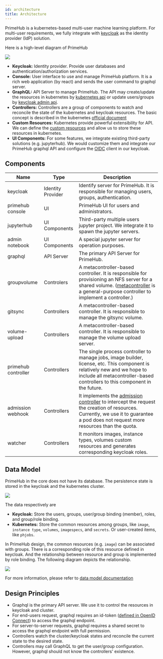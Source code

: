 ```yaml
---
id: architecture
title: Architecture
---
```


PrimeHub is a kubernetes-based multi-user machine learning platform. For multi-user requirements, we fully integrate with [keycloak](http://keycloak.org/) as the identity provider (IdP) solution.


Here is a high-level diagram of PrimeHub

![](assets/architecture.png)


- **Keycloak:** Identity provider. Provide user databases and authentication/authorization services.
- **Console:** User interface to use and manage PrimeHub platform. It is a rich web application (by react) and sends the user command to graphql server.
- **GraphQL:** API Server to manage PrimeHub. The API may create/update the resources in kubernetes by [kubernetes api](https://kubernetes.io/docs/reference/#api-reference) or update users/groups by [keycloak admin api](https://www.keycloak.org/docs-api/8.0/rest-api/index.html).
- **Controllers:** Controllers are a group of components to watch and reconcile the state of the kubernetes and keycloak resources. The basic concept is described in the kubernetes [official document](https://kubernetes.io/docs/concepts/architecture/controller/)
- **Custom Resources:** Kubernetes provide powerful extensibility for API. We can define the [custom resources](https://kubernetes.io/docs/concepts/extend-kubernetes/api-extension/custom-resources/) and allow us to store these resources in kubernetes.
- **UI Components:** For some features, we integrate existing third-party solutions (e.g. jupyterhub). We would customize them and integrate our PrimeHub graphql API and configure the [OIDC](https://en.wikipedia.org/wiki/OpenID_Connect) client in our keycloak.



## Components 


Name | Type | Description
-----|------|--------------
keycloak | Identity Provider | Identify server for PrimeHub. It is responsible for managing users, groups, authentication.
primehub console | UI | PrimeHub UI for users and administrators.
jupyterhub | UI Components | Third-party multiple users jupyter project. We integrate it to spawn the jupyter servers.
admin notebook | UI Components | A special jupyter server for operation purposes.
graphql | API Server | The primary API Server for PrimeHub.
groupvolume | Controlers | A metacontroller-based controller. It is responsible for provisioning an NFS server for a shared volume. ([metacontroller](https://github.com/GoogleCloudPlatform/metacontroller) is a general-purpose controller to implement a controller.)
gitsync | Controllers | A metacontroller-based controller. It is responsible to manage the gitsync volume.
volume-upload | Controllers | A metacontroller-based controller. It is responsible to manage the volume upload server.
primehub controller | Controllers | The single process controller to manage jobs, image builder, license, etc. This component is relatively new and we hope to include all metacontroller-based controllers to this component in the future.
admission webhook | Controllers | It implements the [admission controller](https://kubernetes.io/docs/reference/access-authn-authz/admission-controllers/) to intercept the request the creation of resources. Currently, we use it to guarantee a pod does not request more resources than the quota.
watcher | Controllers | It monitors images, instance types, volumes custom resources and generates corresponding keycloak roles.


## Data Model
PrimeHub in the core does not have its database. The persistence state is stored in the keycloak and the kubernetes cluster. 

![](assets/architecture-data-model.png)

The data respectively are

- **Keycloak:** Store the users, groups, user/group binding (member), roles, and group/role binding. 
- **Kubernetes:** Store the common resources among groups, like `image`, `instance type`, `volumes`, `imagespecs`, and `secrets`. Or user-created items, like `phjobs`.


In PrimeHub design, the common resources (e.g. `image`) can be associated with groups. There is a corresponding role of this resource defined in keycloak. And the relationship between resource and group is implemented by role binding. The following diagram depicts the relationship.

![](assets/architecture-data-model2.png)

For more information, please refer to [data model documentation](data-model.md)

## Design Principles

- Graphql is the primary API server. We use it to control the resources in keycloak and cluster.
- For end-users request, graphql requires an id-token ([defined in OpenID Connect](https://en.wikipedia.org/wiki/OpenID_Connect)) to access the graphql endpoint.
- For server-to-server requests, graphql requires a shared secret to access the graphql endpoint with full permission.
- Controllers watch the cluster/keycloak states and reconcile the current state to the desired state.
- Controllers may call GraphQL to get the user/group configuration. However, graphql should not know the controllers' existence.


